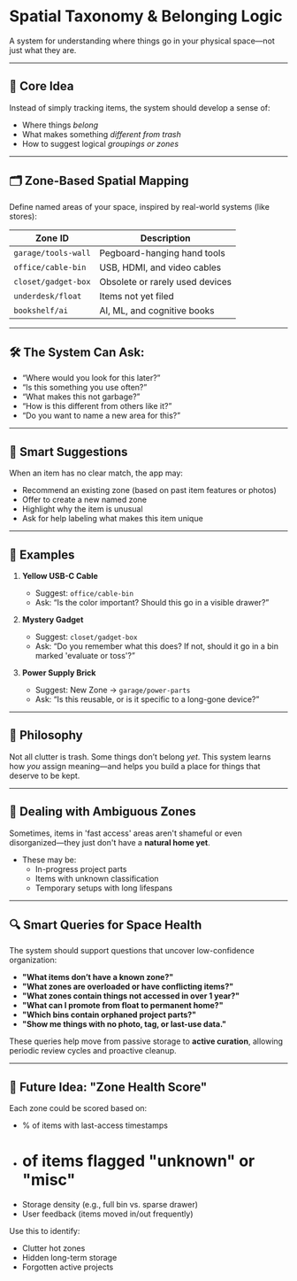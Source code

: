 # Spatial Taxonomy & Belonging Logic

A system for understanding where things go in your physical space—not just what they are.

---

## 🧠 Core Idea

Instead of simply tracking items, the system should develop a sense of:
- Where things *belong*
- What makes something *different from trash*
- How to suggest logical *groupings or zones*

---

## 🗂️ Zone-Based Spatial Mapping

Define named areas of your space, inspired by real-world systems (like stores):

| Zone ID             | Description                         |
|---------------------|-------------------------------------|
| `garage/tools-wall` | Pegboard-hanging hand tools         |
| `office/cable-bin`  | USB, HDMI, and video cables         |
| `closet/gadget-box` | Obsolete or rarely used devices     |
| `underdesk/float`   | Items not yet filed                 |
| `bookshelf/ai`      | AI, ML, and cognitive books         |

---

## 🛠️ The System Can Ask:

- “Where would you look for this later?”
- “Is this something you use often?”
- “What makes this not garbage?”
- “How is this different from others like it?”
- “Do you want to name a new area for this?”

---

## 🤖 Smart Suggestions

When an item has no clear match, the app may:
- Recommend an existing zone (based on past item features or photos)
- Offer to create a new named zone
- Highlight why the item is unusual
- Ask for help labeling what makes this item unique

---

## 🧺 Examples

1. **Yellow USB-C Cable**
   - Suggest: `office/cable-bin`
   - Ask: “Is the color important? Should this go in a visible drawer?”

2. **Mystery Gadget**
   - Suggest: `closet/gadget-box`
   - Ask: “Do you remember what this does? If not, should it go in a bin marked 'evaluate or toss'?”

3. **Power Supply Brick**
   - Suggest: New Zone → `garage/power-parts`
   - Ask: “Is this reusable, or is it specific to a long-gone device?”

---

## 🧠 Philosophy

Not all clutter is trash.
Some things don’t belong *yet*.
This system learns how *you* assign meaning—and helps you build a place for things that deserve to be kept.


---

## 🧠 Dealing with Ambiguous Zones

Sometimes, items in 'fast access' areas aren't shameful or even disorganized—they just don't have a **natural home yet**.

- These may be:
  - In-progress project parts
  - Items with unknown classification
  - Temporary setups with long lifespans

---

## 🔍 Smart Queries for Space Health

The system should support questions that uncover low-confidence organization:

- **"What items don’t have a known zone?"**
- **"What zones are overloaded or have conflicting items?"**
- **"What zones contain things not accessed in over 1 year?"**
- **"What can I promote from float to permanent home?"**
- **"Which bins contain orphaned project parts?"**
- **"Show me things with no photo, tag, or last-use data."**

These queries help move from passive storage to **active curation**, allowing periodic review cycles and proactive cleanup.

---

## 📍 Future Idea: "Zone Health Score"

Each zone could be scored based on:
- % of items with last-access timestamps
- # of items flagged "unknown" or "misc"
- Storage density (e.g., full bin vs. sparse drawer)
- User feedback (items moved in/out frequently)

Use this to identify:
- Clutter hot zones
- Hidden long-term storage
- Forgotten active projects

